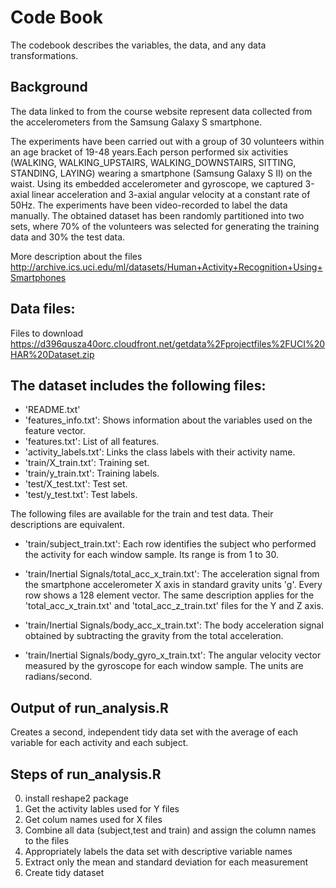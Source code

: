 # Code Book

The codebook describes the variables, the data, and any data transformations.
 
## Background
 The data linked to from the course website represent data collected from the accelerometers from the Samsung Galaxy S smartphone. 

 The experiments have been carried out with a group of 30 volunteers within an age bracket of 19-48 years.Each person performed six activities (WALKING, WALKING_UPSTAIRS, WALKING_DOWNSTAIRS, SITTING, STANDING, LAYING) wearing a smartphone (Samsung Galaxy S II) on the waist. Using its embedded accelerometer and gyroscope, we captured 3-axial linear acceleration and 3-axial angular velocity at a constant rate of 50Hz. The experiments have been video-recorded to label the data manually. The obtained dataset has been randomly partitioned into two sets, where 70% of the volunteers was selected for generating the training data and 30% the test data. 
 
More description about the files
http://archive.ics.uci.edu/ml/datasets/Human+Activity+Recognition+Using+Smartphones 


## Data files:
Files to download
https://d396qusza40orc.cloudfront.net/getdata%2Fprojectfiles%2FUCI%20HAR%20Dataset.zip 

## The dataset includes the following files:
- 'README.txt'
- 'features_info.txt': Shows information about the variables used on the feature vector.
- 'features.txt': List of all features.
- 'activity_labels.txt': Links the class labels with their activity name.
- 'train/X_train.txt': Training set.
- 'train/y_train.txt': Training labels.
- 'test/X_test.txt': Test set.
- 'test/y_test.txt': Test labels.

The following files are available for the train and test data. Their descriptions are equivalent. 

- 'train/subject_train.txt': Each row identifies the subject who performed the activity for each window sample. Its range is from 1 to 30. 

- 'train/Inertial Signals/total_acc_x_train.txt': The acceleration signal from the smartphone accelerometer X axis in standard gravity units 'g'. Every row shows a 128 element vector. The same description applies for the 'total_acc_x_train.txt' and 'total_acc_z_train.txt' files for the Y and Z axis. 

- 'train/Inertial Signals/body_acc_x_train.txt': The body acceleration signal obtained by subtracting the gravity from the total acceleration. 

- 'train/Inertial Signals/body_gyro_x_train.txt': The angular velocity vector measured by the gyroscope for each window sample. The units are radians/second. 


## Output of run_analysis.R 
Creates a second, independent tidy data set with the average of each variable for each activity and each subject.

## Steps of run_analysis.R
0. install reshape2 package
1. Get the activity lables used for Y files
2. Get colum names used for X files
3. Combine all data (subject,test and train) and assign the column names to the files
4. Appropriately labels the data set with descriptive variable names
5. Extract only the mean and standard deviation for each measurement
6. Create tidy dataset


